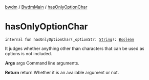 [bwdm](../index.md) / [BwdmMain](index.md) / [hasOnlyOptionChar](./has-only-option-char.md)

# hasOnlyOptionChar

`internal fun hasOnlyOptionChar(_optionStr: `[`String`](https://kotlinlang.org/api/latest/jvm/stdlib/kotlin/-string/index.html)`): `[`Boolean`](https://kotlinlang.org/api/latest/jvm/stdlib/kotlin/-boolean/index.html)

It judges whether anything other than characters that can be used as options is not included.

**Args**
args Command line arguments.

**Return**
return Whether it is an available argument or not.

